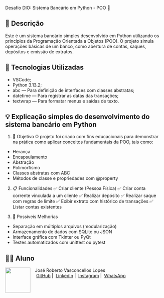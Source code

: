 Desafio DIO: Sistema Bancário em Python - POO 🌌

## 📒 Descrição
Este é um sistema bancário simples desenvolvido em Python utilizando os princípios da Programação Orientada a Objetos (POO). O projeto simula operações básicas de um banco, como abertura de contas, saques, depósitos e emissão de extratos.

## 🤖 Tecnologias Utilizadas
- VSCode;
- Python 3.13.2;
- abc — Para definição de interfaces com classes abstratas;
- datetime — Para registrar as datas das transações;
- textwrap — Para formatar menus e saídas de texto.

## 💡 Explicação simples do desenvolvimento do sistema bancário em Python
  1. 🧠 Objetivo
  O projeto foi criado com fins educacionais para demonstrar na prática como aplicar conceitos fundamentais da POO, tais como:
  - Herança
  - Encapsulamento
  - Abstração
  - Polimorfismo
  - Classes abstratas com ABC
  - Métodos de classe e propriedades com @property

  2. 📋 Funcionalidades
  ✅ Criar cliente (Pessoa Física)
  ✅ Criar conta corrente vinculada a um cliente
  ✅ Realizar depósito
  ✅ Realizar saque com regras de limite
  ✅ Exibir extrato com histórico de transações
  ✅ Listar contas existentes

  4. 🚀 Possíveis Melhorias
  - Separação em múltiplos arquivos (modularização)
  - Armazenamento de dados com SQLite ou JSON
  - Interface gráfica com Tkinter ou PyQt
  - Testes automatizados com unittest ou pytest

## 👨‍💻 Aluno

<p>
    <img 
      align=left 
      margin=10 
      width=80 
      src="https://avatars.githubusercontent.com/u/79292597?s=96&v=4"
    />
    <p>&nbsp&nbsp&nbspJosé Roberto Vasconcellos Lopes<br>
    &nbsp&nbsp&nbsp
    <a href="https://github.com/jrobertovl">GitHub</a>&nbsp;|&nbsp;
    <a href="www.linkedin.com/in/jrobertovl">LinkedIn</a>&nbsp;|&nbsp;
    <a href="https://www.instagram.com/jrobertovl/">Instagram</a>&nbsp;|&nbsp;
    <a href="https://api.whatsapp.com/send?phone=5591982003052">WhatsApp</a></p>
</p>
<br/><br/>
<p>
